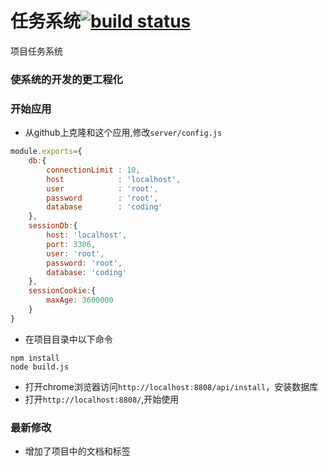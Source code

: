 # 任务系统[![build status](https://secure.travis-ci.org/thlorenz/browserify-shim.svg?branch=master)](http://www.yanglimei.com)
项目任务系统

### 使系统的开发的更工程化

### 开始应用
* 从github上克隆和这个应用,修改`server/config.js`
```javascript
module.exports={
	db:{
		connectionLimit : 10,
		host            : 'localhost',
		user            : 'root',
		password        : 'root',
		database        : 'coding'
	},
	sessionDb:{
		host: 'localhost',
		port: 3306,
		user: 'root',
		password: 'root',
		database: 'coding'
	},
	sessionCookie:{
		maxAge: 3600000
	}
}
```
* 在项目目录中以下命令
```shell
npm install
node build.js
```
* 打开chrome浏览器访问`http://localhost:8808/api/install`，安装数据库
* 打开`http://localhost:8808/`,开始使用
### 最新修改
* 增加了项目中的文档和标签